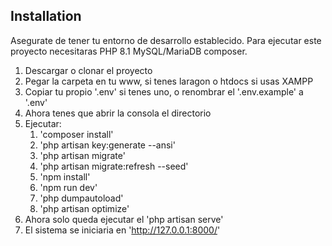 
## Installation 
Asegurate de tener tu entorno de desarrollo establecido. Para ejecutar este proyecto necesitaras
    PHP 8.1
    MySQL/MariaDB
    composer.

1. Descargar o clonar el proyecto
2. Pegar la carpeta en tu www, si tenes laragon o htdocs si usas XAMPP
3. Copiar tu propio '.env' si tenes uno, o renombrar el '.env.example' a '.env'
4. Ahora tenes que abrir la consola el directorio
5. Ejecutar:
    1. 'composer install'
    2. 'php artisan key:generate --ansi'
    3. 'php artisan migrate'
    4. 'php artisan migrate:refresh --seed'
    5. 'npm install'
    6. 'npm run dev'
    7. 'php dumpautoload'
    8. 'php artisan optimize'
6. Ahora solo queda ejecutar el 'php artisan serve'
7. El sistema se iniciaria en 'http://127.0.0.1:8000/'
